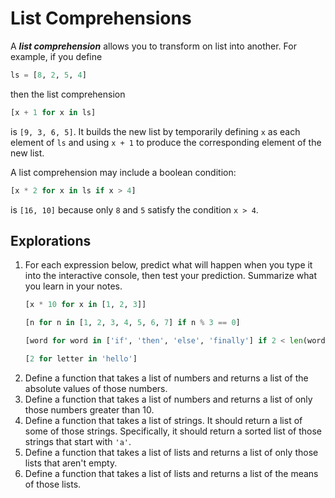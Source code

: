 # List Comprehensions

A ***list comprehension*** allows you to transform on list into another. For example, if you define

```python
ls = [8, 2, 5, 4]
```

then the list comprehension

```python
[x + 1 for x in ls]
```

is `[9, 3, 6, 5]`. It builds the new list by temporarily defining `x` as each element of `ls` and using `x + 1` to
produce the corresponding element of the new list.

A list comprehension may include a boolean condition:

```python
[x * 2 for x in ls if x > 4]
```

is `[16, 10]` because only `8` and `5` satisfy the condition `x > 4`.

## Explorations

1. For each expression below, predict what will happen when you type it into the interactive console, then test your
prediction. Summarize what you learn in your notes.
    ```python
    [x * 10 for x in [1, 2, 3]]
    ```
    ```python
    [n for n in [1, 2, 3, 4, 5, 6, 7] if n % 3 == 0]
    ```
    ```python
    [word for word in ['if', 'then', 'else', 'finally'] if 2 < len(word) < 5]
    ```
    ```python
    [2 for letter in 'hello']
    ```
1. Define a function that takes a list of numbers and returns a list of the absolute values of those numbers.
1. Define a function that takes a list of numbers and returns a list of only those numbers greater than 10.
1. Define a function that takes a list of strings. It should return a list of some of those strings. Specifically,
it should return a sorted list of those strings that start with `'a'`.
1. Define a function that takes a list of lists and returns a list of only those lists that aren't empty.
1. Define a function that takes a list of lists and returns a list of the means of those lists.
